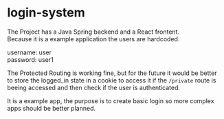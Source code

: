 # login-system
The Project has a Java Spring backend and a React frontent. </br>
Because it is a example application the users are hardcoded.

username: user </br>
password: user1 </br>

The Protected Routing is working fine, but for the future it would be better to store the logged_in state in a cookie to access it if the ``/private`` route is beeing accessed and then check if the user is authenticated. 

It is a example app, the purpose is to create basic login so more complex apps should be better planned.